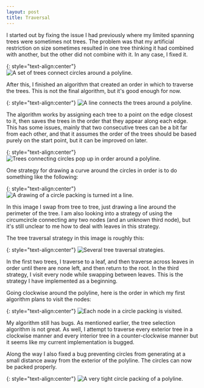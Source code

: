 ```yaml
---
layout: post
title: Traversal
---
```


I started out by fixing the issue I had previously where my limited spanning trees were sometimes not trees. The problem was that my artificial restriction on size sometimes resulted in one tree thinking it had combined with another, but the other did not combine with it. In any case, I fixed it.

{: style="text-align:center"}
![A set of trees connect circles around a polyline.](https://raw.githubusercontent.com/MichaelMBradley/Detailing/main/docs/_assets/05-13/SmallKruskalFixed.png)

After this, I finished an algorithm that created an order in which to traverse the trees. This is not the final algorithm, but it's good enough for now.

{: style="text-align:center"}
![A line connects the trees around a polyline.](https://raw.githubusercontent.com/MichaelMBradley/Detailing/main/docs/_assets/05-13/KruskalTraverse.png)

The algorithm works by assigning each tree to a point on the edge closest to it, then saves the trees in the order that they appear along each edge. This has some issues, mainly that two consecutive trees can be a bit far from each other, and that it assumes the order of the trees should be based purely on the start point, but it can be improved on later.

{: style="text-align:center"}
![Trees connecting circles pop up in order around a polyline.](https://raw.githubusercontent.com/MichaelMBradley/Detailing/main/docs/_assets/05-13/TreeSelection.gif)

One strategy for drawing a curve around the circles in order is to do something like the following:

{: style="text-align:center"}
![A drawing of a circle packing is turned int a line.](https://raw.githubusercontent.com/MichaelMBradley/Detailing/main/docs/_assets/05-13/GraphToLine.jpeg)

In this image I swap from tree to tree, just drawing a line around the perimeter of the tree. I am also looking into a strategy of using the circumcircle connecting any two nodes (and an unknown third node), but it's still unclear to me how to deal with leaves in this strategy.

The tree traversal strategy in this image is roughly this:

{: style="text-align:center"}
![Several tree traversal strategies.](https://raw.githubusercontent.com/MichaelMBradley/Detailing/main/docs/_assets/05-13/GraphTraversal.jpeg)

In the first two trees, I traverse to a leaf, and then traverse across leaves in order until there are none left, and then return to the root. In the third strategy, I visit every node while swapping between leaves. This is the strategy I have implemented as a beginning.

Going clockwise around the polyline, here is the order in which my first algorithm plans to visit the nodes:

{: style="text-align:center"}
![Each node in a circle packing is visited.](https://raw.githubusercontent.com/MichaelMBradley/Detailing/main/docs/_assets/05-13/CompleteTraverse.gif)

My algorithm still has bugs. As mentioned earlier, the tree selection algorithm is not great. As well, I attempt to traverse every exterior tree in a clockwise manner and every interior tree in a counter-clockwise manner but it seems like my current implementation is bugged.

Along the way I also fixed a bug preventing circles from generating at a small distance away from the exterior of the polyline. The circles can now be packed properly.

{: style="text-align:center"}
![A very tight circle packing of a polyline.](https://raw.githubusercontent.com/MichaelMBradley/Detailing/main/docs/_assets/05-13/TightPacking.png)
